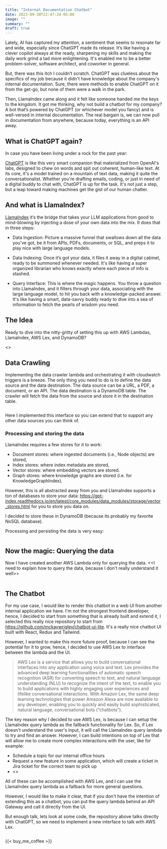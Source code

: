 ```yaml
---
title: "Internal Documentation Chatbot"
date: 2023-09-30T22:47:24-05:00
image: ""
summary: ""
draft: true
---
```


Lately, AI has captured my attention, a sentiment that seems to resonate far and wide, especially since ChatGPT made its release. It’s like having a clever copilot always at the ready, sharpening my skills and making the daily work grind a tad more enlightening. It's enabled me to be a better problem-solver, software architect, and coworker in general.

But, there was this itch I couldn’t scratch. ChatGPT was clueless about the specifics of my job because it didn't have knowledge about the company's internal documentation. Sure, there were methods to enable ChatGPT on it from the get-go, but none of them were a walk in the park.

Then, LlamaIndex came along and it felt like someone handed me the keys to the kingdom. It got me thinking, why not build a chatbot for my company? A bot that’s powered by ChatGPT (or whichever model you fancy) and is well-versed in internal documentation. The real bargain is, we can now pull in documentation from anywhere, because today, everything is an API away.

## What is ChatGPT again?

In case you have been living under a rock for the past year:

[ChatGPT](https://chat.openai.com/) is like this very smart companion that materialized from OpenAI's labs, designed to chew on words and spit out coherent, human-like text. At its core, it's a model trained on a mountain of text data, making it quite the conversationalist. Whether you're drafting emails, coding, or just in need of a digital buddy to chat with, ChatGPT is up for the task. It's not just a step, but a leap toward making machines get the gist of our human chatter.

## And what is LlamaIndex?

[LlamaIndex](https://www.llamaindex.ai/) it’s the bridge that takes your LLM applications from good to mind-blowing by injecting a dose of your own data into the mix. It does that in three steps:

* Data Ingestion: Picture a massive funnel that swallows down all the data you've got, be it from APIs, PDFs, documents, or SQL, and preps it to play nice with large language models.

* Data Indexing: Once it’s got your data, it files it away in a digital cabinet, ready to be summoned whenever needed. It's like having a super organized librarian who knows exactly where each piece of info is stashed.

* Query Interface: This is where the magic happens. You throw a question into LlamaIndex, and it filters through your data, associating with the large language model, to hit you back with a knowledge-packed answer. It's like having a smart, data-savvy buddy ready to dive into a sea of information to fetch the pearls of wisdom you need.

## The Idea



Ready to dive into the nitty-gritty of setting this up with AWS Lambdas, LlamaIndex, AWS Lex, and DynamoDB?

<<Diagram>>

## Data Crawling

Implementing the data crawler lambda and orchestrating it with cloudwatch triggers is a breeze. The only thing you need to do is to define the data source and the data destination. The data source can be a URL, a PDF, a document, or an API. The data destination is a DynamoDB table. The crawler will fetch the data from the source and store it in the destination table.

```python
```

Here I implemented this interface so you can extend that to support any other data sources you can think of.

### Processing and storing the data

LlamaIndex requires a few stores for it to work:

* Document stores: where ingested documents (i.e., Node objects) are stored,
* Index stores: where index metadata are stored,
* Vector stores: where embedding vectors are stored.
* Graph stores: where knowledge graphs are stored (i.e. for KnowledgeGraphIndex).

However, this is all abstracted away from you and LlamaIndex supports a ton of databases to store your data: https://gpt-index.readthedocs.io/en/latest/core_modules/data_modules/storage/vector_stores.html for you to store you data on.

I decided to store these in DynamoDB (because its probably my favorite NoSQL database).

Processing and persisting the data is very easy:

```python
```

## Now the magic: Querying the data

Now I have created another AWS Lambda only for querying the data. <<I need to explain how to query the data, because I don't really understand it well>>

```python
```

## The Chatbot

For my use case, I would like to render this chatbot in a web UI from another internal application we have. I'm not the strongest frontend developer, hence, I decided to start from something that is already built and extend it, I selected this really nice repository to start from https://github.com/mckaywrigley/chatbot-ui-lite. It's a really nice chatbot UI built with React, Redux and Tailwind.

However, I wanted to make this more future proof, because I can see the potential for it to grow, hence, I decided to use AWS Lex to interface between the lambda and the UI.

> AWS Lex is a service that allows you to build conversational interfaces into any application using voice and text. Lex provides the advanced deep learning functionalities of automatic speech recognition (ASR) for converting speech to text, and natural language understanding (NLU) to recognize the intent of the text, to enable you to build applications with highly engaging user experiences and lifelike conversational interactions. With Amazon Lex, the same deep learning technologies that power Amazon Alexa are now available to any developer, enabling you to quickly and easily build sophisticated, natural language, conversational bots (“chatbots”).

The key reason why I decided to use AWS Lex, is because I can setup the LlamaIndex query lambda as the fallback functionality for Lex. So, if Lex doesn't understand the user's input, it will call the LlamaIndex query lambda to try and find an answer. However, I can build intentions on top of Lex that will allow me to create more complex interactions with the user, like for example:

* Schedule a topic for our internal office hours
* Request a new feature in some application, which will create a ticket in Jira ticket for the correct team to pick up
* <<think of other examples>>

All of these can be accomplished with AWS Lex, and I can use the LlamaIndex query lambda as a fallback for more general questions.

However, I would like to make it clear, that if you don't have the intention of extending this as a chatbot, you can put the query lambda behind an API Gateway and call it directly from the UI.

But enough talk, lets look at some code, the repository above talks directly with ChatGPT, so we need to implement a new interface to talk with AWS Lex.

```typescript
```

{{< buy_me_coffee >}}
